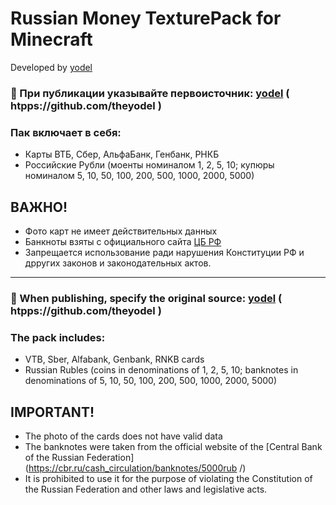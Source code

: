 # Russian Money TexturePack for Minecraft
Developed by [yodel](htpps://github.com/theyodel)

### 💙 При публикации указывайте первоисточник: [yodel](htpps://github.com/theyodel) ( htpps://github.com/theyodel )

### Пак включает в себя:
- Карты ВТБ, Сбер, АльфаБанк, Генбанк, РНКБ
- Российские Рубли (моенты номиналом 1, 2, 5, 10; купюры номиналом 5, 10, 50, 100, 200, 500, 1000, 2000, 5000)

## ВАЖНО! 
- Фото карт не имеет действительных данных
- Банкноты взяты с официального сайта [ЦБ РФ](https://cbr.ru/cash_circulation/banknotes/5000rub/)
- Запрещается использование ради нарушения Конституции РФ и дрругих законов и законодательных актов.

<hr />

### 💙 When publishing, specify the original source: [yodel](htpps://github.com/theyodel) ( htpps://github.com/theyodel )

### The pack includes:
- VTB, Sber, Alfabank, Genbank, RNKB cards
- Russian Rubles (coins in denominations of 1, 2, 5, 10; banknotes in denominations of 5, 10, 50, 100, 200, 500, 1000, 2000, 5000)

## IMPORTANT! 
- The photo of the cards does not have valid data
- The banknotes were taken from the official website of the [Central Bank of the Russian Federation](https://cbr.ru/cash_circulation/banknotes/5000rub /)
- It is prohibited to use it for the purpose of violating the Constitution of the Russian Federation and other laws and legislative acts.
